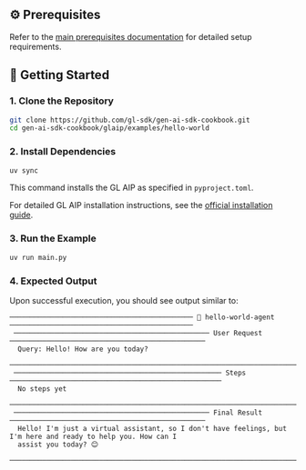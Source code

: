 ## ⚙️ Prerequisites

Refer to the [main prerequisites documentation](../../README.md#️-prerequisites) for detailed setup requirements.

## 🚀 Getting Started

### 1. Clone the Repository

```bash
git clone https://github.com/gl-sdk/gen-ai-sdk-cookbook.git
cd gen-ai-sdk-cookbook/glaip/examples/hello-world
```

### 2. Install Dependencies

```bash
uv sync
```

This command installs the GL AIP as specified in `pyproject.toml`.

For detailed GL AIP installation instructions, see the [official installation guide](https://gdplabs.gitbook.io/gl-aip/gl-aip-sdk/get-started/install-and-configure).

### 3. Run the Example

```bash
uv run main.py
```

### 4. Expected Output

Upon successful execution, you should see output similar to:

```
───────────────────────────────────────────── 🤖 hello-world-agent ─────────────────────────────────────────────
 ──────────────────────────────────────────────── User Request ────────────────────────────────────────────────
  Query: Hello! How are you today?
 ──────────────────────────────────────────────────────────────────────────────────────────────────────────────
 ─────────────────────────────────────────────────── Steps ────────────────────────────────────────────────────
  No steps yet
 ──────────────────────────────────────────────────────────────────────────────────────────────────────────────
 ──────────────────────────────────────────────── Final Result ────────────────────────────────────────────────
  Hello! I'm just a virtual assistant, so I don't have feelings, but I'm here and ready to help you. How can I
  assist you today? 😊
 ──────────────────────────────────────────────────────────────────────────────────────────────────────────────
```